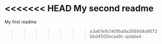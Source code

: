 <<<<<<< HEAD
My second readme
=======
My first readme
>>>>>>> a3a67e9c140fba9a2689d4a9672bbd4500ecaa9c
updated
